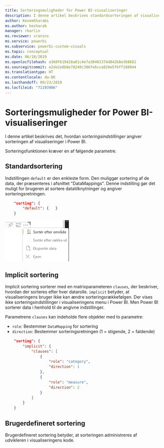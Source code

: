 ```yaml
---
title: Sorteringsmuligheder for Power BI-visualiseringer
description: I denne artikel beskrives standardsorteringen af visualiseringer i Power BI.
author: KesemSharabi
ms.author: kesharab
manager: rkarlin
ms.reviewer: sranins
ms.service: powerbi
ms.subservice: powerbi-custom-visuals
ms.topic: conceptual
ms.date: 06/18/2019
ms.openlocfilehash: a360f619428a01c4e7a30481374d042b8e368682
ms.sourcegitcommit: e2de2e8b8e78240c306fe6cca820e5f6ff188944
ms.translationtype: HT
ms.contentlocale: da-DK
ms.lasthandoff: 09/23/2019
ms.locfileid: "71193906"
---
```

# <a name="sorting-options-for-power-bi-visuals"></a>Sorteringsmuligheder for Power BI-visualiseringer

I denne artikel beskrives det, hvordan *sorteringsindstillinger* angiver sorteringen af visualiseringer i Power BI. 

Sorteringsfunktionen kræver en af følgende parametre.

## <a name="default-sorting"></a>Standardsortering

Indstillingen `default` er den enkleste form. Den muliggør sortering af de data, der præsenteres i afsnittet "DataMappings". Denne indstilling gør det muligt for brugeren at sortere datatilknytninger og angiver sorteringsretningen.

```json
    "sorting": {
        "default": {   }
    }
```

![Sorteringsindstillinger i genvejsmenuen](./media/sorting.png)

## <a name="implicit-sorting"></a>Implicit sortering

Implicit sortering sorterer med en matrixparameteren `clauses`, der beskriver, hvordan der sorteres efter hver datarolle. `implicit` betyder, at visualiseringens bruger ikke kan ændre sorteringsrækkefølgen. Der vises ikke sorteringsindstillinger i visualiseringens menu i Power BI. Men Power BI sorterer data i henhold til de angivne indstillinger.

Parametrene `clauses` kan indeholde flere objekter med to parametre:

- `role`: Bestemmer `DataMapping` for sortering
- `direction`: Bestemmer sorteringsretningen (1 = stigende, 2 = faldende)

```json
    "sorting": {
        "implicit": {
            "clauses": [
                {
                    "role": "category",
                    "direction": 1
                },
                {
                    "role": "measure",
                    "direction": 2
                }
            ]
        }
    }
```

## <a name="custom-sorting"></a>Brugerdefineret sortering

Brugerdefineret sortering betyder, at sorteringen administreres af udvikleren i visualiseringens kode.
